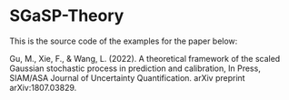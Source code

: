 # SGaSP-Theory
This is the source code of the examples for the paper below: 

Gu, M., Xie, F., & Wang, L. (2022). A theoretical framework of the scaled Gaussian stochastic process in prediction and calibration, In Press, SIAM/ASA Journal of Uncertainty Quantification. arXiv preprint arXiv:1807.03829. 
